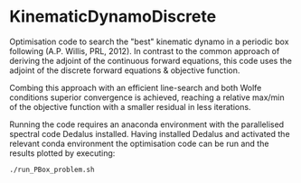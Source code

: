 # KinematicDynamoDiscrete
Optimisation code to search the "best" kinematic dynamo in a periodic box following (A.P. Willis, PRL, 2012). In contrast to the common approach of deriving the adjoint of the continuous forward equations, this code uses the adjoint of the discrete forward equations & objective function. 

Combing this approach with an efficient line-search and both Wolfe conditions superior convergence is achieved, reaching a relative max/min of the objective function with a smaller residual in less iterations. 


Running the code requires an anaconda environment with the parallelised spectral code Dedalus installed. Having installed Dedalus and activated the relevant conda environment the optimisation code can be run and the results plotted by executing:


`./run_PBox_problem.sh`
